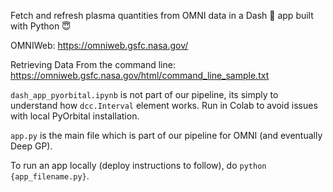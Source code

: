 Fetch and refresh plasma quantities from OMNI data in a Dash 💨 app built with Python 😇

OMNIWeb: https://omniweb.gsfc.nasa.gov/

Retrieving Data From the command line: https://omniweb.gsfc.nasa.gov/html/command_line_sample.txt

`dash_app_pyorbital.ipynb` is not part of our pipeline, its simply to understand how `dcc.Interval` element works. Run in Colab to avoid issues with local PyOrbital installation.

`app.py` is the main file which is part of our pipeline for OMNI (and eventually Deep GP).

To run an app locally (deploy instructions to follow), do `python {app_filename.py}`.